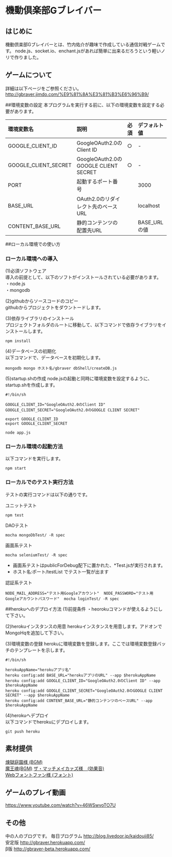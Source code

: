 機動倶楽部Gブレイバー
=======

## はじめに
機動倶楽部Gブレイバーとは、竹内佑介が趣味で作成している通信対戦ゲームです。
node.js、socket.io、enchant.jsがあれば簡単に出来るだろうという軽いノリで作りました。


## ゲームについて
詳細は以下ページをご参照ください。  
<http://gbraver.jimdo.com/%E9%81%8A%E3%81%B3%E6%96%B9/>

##環境変数の設定
本プログラムを実行する前に、以下の環境変数を設定する必要があります。

| 環境変数名 | 説明  | 必須 | デフォルト値 |
|:----------|:-----|:-----|:-----------|
| GOOGLE_CLIENT_ID | GoogleOAuth2.0のClient ID | ○ | - |
| GOOGLE_CLIENT_SECRET | GoogleOAuth2.0のGOOGLE CLIENT SECRET | ○ | - |
| PORT | 起動するポート番号 |  | 3000 |
| BASE_URL | OAuth2.0のリダイレクト先のベースURL |  | localhost |
| CONTENT_BASE_URL | 静的コンテンツの配置先URL |  | BASE_URLの値 |

##ローカル環境での使い方
### ローカル環境への導入
(1)必須ソフトウェア  
導入の前提として、以下のソフトがインストールされている必要があります。  
・node.js  
・mongodb  

(2)githubからソースコードのコピー  
githubからプロジェクトをダウントードします。


(3)依存ライブラリのインストール  
プロジェクトフォルダのルートに移動して、以下コマンドで依存ライブラリをインストールします。  

    npm install


(4)データベースの初期化  
以下コマンドで、データベースを初期化します。  

    mongodb mongo ホスト名/gbraver dbShell/createDB.js

(5)startup.shの作成
node.jsの起動と同時に環境変数を設定するように、startup.shを作成します。

    #!/bin/sh

    GOOGLE_CLIENT_ID="GoogleOAuth2.0のClient ID"
    GOOGLE_CLIENT_SECRET="GoogleOAuth2.0のGOOGLE CLIENT SECRET"

    export GOOGLE_CLIENT_ID
    export GOOGLE_CLIENT_SECRET

    node app.js


### ローカル環境の起動方法
以下コマンドを実行します。
   
    npm start


### ローカルでのテスト実行方法
テストの実行コマンドは以下の通りです。

ユニットテスト  

    npm test

DAOテスト  

    mocha mongoDbTest/ -R spec

画面系テスト  

    mocha seleniumTest/ -R spec

- 画面系テストはpublicForDebug配下に置かれた、*Test.jsが実行されます。
- ホスト名:ポート/testList でテスト一覧が出ます

認証系テスト

    NODE_MAIL_ADDRESS="テスト用Googleアカウント"  NODE_PASSWORD="テスト用Googleアカウントパスワード"  mocha loginTest/ -R spec

##herokuへのデプロイ方法
(1)前提条件
・heorokuコマンドが使えるようにして下さい。

(2)herokuインスタンスの用意
herokuインスタンスを用意します。アドオンでMongoHqを追加して下さい。

(3)環境変数の登録
herokuに環境変数を登録します。ここでは環境変数登録バッチのテンプレートを示します。

    #!/bin/sh

    herokuAppName="herokuアプリ名"
    heroku config:add BASE_URL="herokuアプリのURL" --app $herokuAppName
    heroku config:add GOOGLE_CLIENT_ID="GoogleOAuth2.0のClient ID" --app $herokuAppName
    heroku config:add GOOGLE_CLIENT_SECRET="GoogleOAuth2.0のGOOGLE CLIENT SECRET" --app $herokuAppName
    heroku config:add CONTENT_BASE_URL="静的コンテンツのベースURL" --app $herokuAppName

(4)herokuへデプロイ  
以下コマンドでherokuにデプロイします。

    git push heroku


## 素材提供
[煉獄庭園様 (BGM)](http://www.rengoku-teien.com/)  
[魔王魂(BGM)](http://maoudamashii.jokersounds.com/)
[ザ・マッチメイカァズ様　(効果音)](http://osabisi.sakura.ne.jp/m2/)  
[Webフォントファン様 (フォント)](http://webfontfan.com)

## ゲームのプレイ動画
<https://www.youtube.com/watch?v=46WSwvoTO7U>


## その他
中の人のブログです。 毎日プログラム  <http://blog.livedoor.jp/kaidouji85/>    
安定版 <http://gbraver.herokuapp.com/>  
β版 <http://gbraver-beta.herokuapp.com/>
